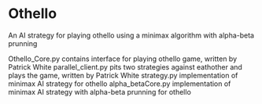 # Othello
An AI strategy for playing othello using a minimax algorithm with alpha-beta prunning 

  Othello_Core.py contains interface for playing othello game, written by Patrick White
	parallel_client.py pits two strategies against eathother and plays the game, written by Patrick White
	strategy.py implementation of minimax AI strategy for othello
	alpha_betaCore.py implementation of minimax AI strategy with alpha-beta prunning for othello
